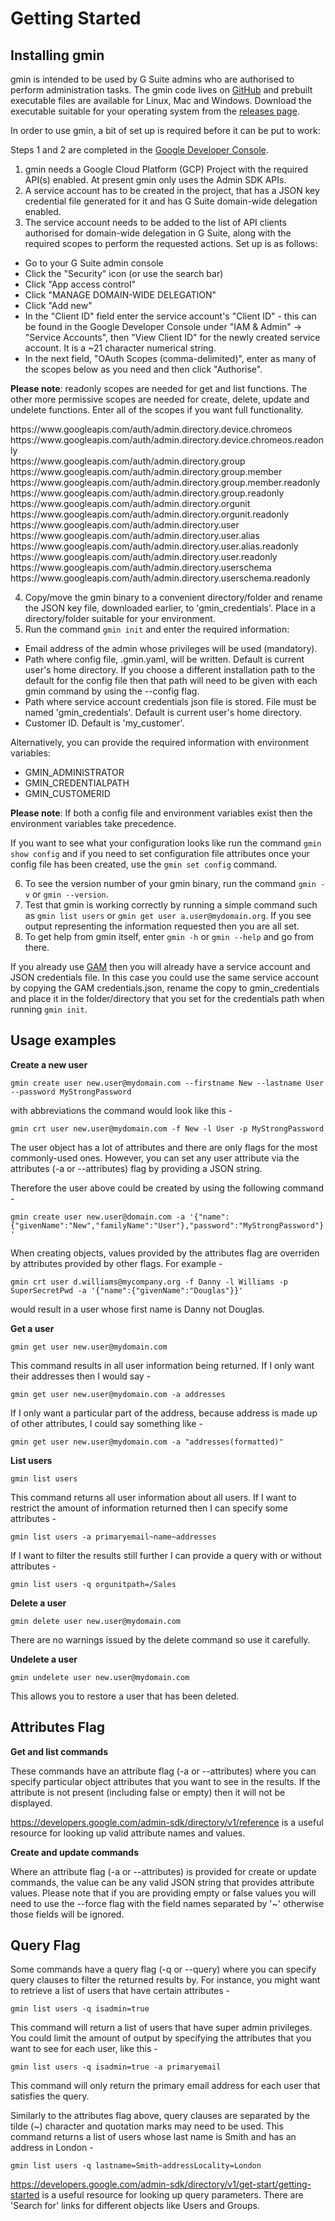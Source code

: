 # Getting Started

## Installing gmin
gmin is intended to be used by G Suite admins who are authorised to perform administration tasks. The gmin code lives on [GitHub](https://github.com/plusworx/gmin) and prebuilt executable files are available for Linux, Mac and Windows. Download the executable suitable for your operating system from the [releases page](https://github.com/plusworx/gmin/releases).

In order to use gmin, a bit of set up is required before it can be put to work:

Steps 1 and 2 are completed in the [Google Developer Console](https://console.developers.google.com/).

1. gmin needs a Google Cloud Platform (GCP) Project with the required API(s) enabled. At present gmin only uses the Admin SDK APIs.
2. A service account has to be created in the project, that has a JSON key credential file generated for it and has G Suite domain-wide delegation enabled.
3. The service account needs to be added to the list of API clients authorised for domain-wide delegation in G Suite, along with the required scopes to perform the requested actions. Set up is as follows:
* Go to your G Suite admin console
* Click the "Security" icon (or use the search bar)
* Click "App access control"
* Click "MANAGE DOMAIN-WIDE DELEGATION"
* Click "Add new"
* In the "Client ID" field enter the service account's "Client ID" - this can be found in the Google Developer Console under "IAM & Admin" -> "Service Accounts", then "View Client ID" for the newly created service account. It is a ~21 character numerical string.
* In the next field, "OAuth Scopes (comma-delimited)", enter as many of the scopes below as you need and then click "Authorise".

**Please note**: readonly scopes are needed for get and list functions. The other more permissive scopes are needed for
create, delete, update and undelete functions. Enter all of the scopes if you want full functionality.

<div style="display: inline">https://www.googleapis.com/auth/admin.directory.device.chromeos</div><br />
<div style="display: inline">https://www.googleapis.com/auth/admin.directory.device.chromeos.readonly</div><br />
<div style="display: inline">https://www.googleapis.com/auth/admin.directory.group</div><br />
<div style="display: inline">https://www.googleapis.com/auth/admin.directory.group.member</div><br />
<div style="display: inline">https://www.googleapis.com/auth/admin.directory.group.member.readonly</div><br />
<div style="display: inline">https://www.googleapis.com/auth/admin.directory.group.readonly</div><br />
<div style="display: inline">https://www.googleapis.com/auth/admin.directory.orgunit</div><br />
<div style="display: inline">https://www.googleapis.com/auth/admin.directory.orgunit.readonly</div><br />
<div style="display: inline">https://www.googleapis.com/auth/admin.directory.user</div><br />
<div style="display: inline">https://www.googleapis.com/auth/admin.directory.user.alias</div><br />
<div style="display: inline">https://www.googleapis.com/auth/admin.directory.user.alias.readonly</div><br />
<div style="display: inline">https://www.googleapis.com/auth/admin.directory.user.readonly</div><br />
<div style="display: inline">https://www.googleapis.com/auth/admin.directory.userschema</div><br />
<div style="display: inline">https://www.googleapis.com/auth/admin.directory.userschema.readonly</div><br />

4. Copy/move the gmin binary to a convenient directory/folder and rename the JSON key file, downloaded earlier, to 'gmin_credentials'. Place in a directory/folder suitable for your environment.
5. Run the command `gmin init` and enter the required information:

* Email address of the admin whose privileges will be used (mandatory).
* Path where config file, .gmin.yaml, will be written. Default is current user's home directory. If you choose a different installation path to the default for the config file then that path will need to be given with each gmin command by using the --config flag.
* Path where service account credentials json file is stored. File must be named 'gmin_credentials'. Default is current user's home directory.
* Customer ID. Default is 'my_customer'.

Alternatively, you can provide the required information with environment variables:

* GMIN_ADMINISTRATOR
* GMIN_CREDENTIALPATH
* GMIN_CUSTOMERID

**Please note**: If both a config file and environment variables exist then the environment variables take precedence.

If you want to see what your configuration looks like run the command `gmin show config` and if you need to set configuration file attributes once your config file has been created, use the `gmin set config` command.

6. To see the version number of your gmin binary, run the command `gmin -v` or `gmin --version`.
7. Test that gmin is working correctly by running a simple command such as `gmin list users` or `gmin get user a.user@mydomain.org`. If you see output representing the information requested then you are all set.
8. To get help from gmin itself, enter `gmin -h` or `gmin --help` and go from there.

If you already use [GAM](https://github.com/jay0lee/GAM) then you will already have a service account and JSON credentials file. In this case you could use the same service account by copying the GAM credentials.json, rename the copy to gmin_credentials and place it in the folder/directory that you set for the credentials path when running `gmin init`.

## Usage examples

**Create a new user**

`gmin create user new.user@mydomain.com --firstname New --lastname User --password MyStrongPassword`

with abbreviations the command would look like this -

`gmin crt user new.user@mydomain.com -f New -l User -p MyStrongPassword`

The user object has a lot of attributes and there are only flags for the most commonly-used ones. However, you can set any user attribute via the attributes (-a or --attributes) flag by providing a JSON string.

Therefore the user above could be created by using the following command -

`gmin create user new.user@domain.com -a '{"name":{"givenName":"New","familyName":"User"},"password":"MyStrongPassword"}'`

When creating objects, values provided by the attributes flag are overriden by attributes provided by other flags. For example -

`gmin crt user d.williams@mycompany.org -f Danny -l Williams -p SuperSecretPwd -a '{"name":{"givenName":"Douglas"}}'`

would result in a user whose first name is Danny not Douglas.

**Get a user**

`gmin get user new.user@mydomain.com`

This command results in all user information being returned. If I only want their addresses then I would say -

`gmin get user new.user@mydomain.com -a addresses`

If I only want a particular part of the address, because address is made up of other attributes, I could say something like -

`gmin get user new.user@mydomain.com -a "addresses(formatted)"`

**List users**

`gmin list users`

This command returns all user information about all users. If I want to restrict the amount of information returned then I can specify some attributes -

`gmin list users -a primaryemail~name~addresses`

If I want to filter the results still further I can provide a query with or without attributes -

`gmin list users -q orgunitpath=/Sales`

**Delete a user**

`gmin delete user new.user@mydomain.com`

There are no warnings issued by the delete command so use it carefully.

**Undelete a user**

`gmin undelete user new.user@mydomain.com`

This allows you to restore a user that has been deleted.

## Attributes Flag

**Get and list commands**

These commands have an attribute flag (-a or --attributes) where you can specify particular object attributes that you want to see in the results. If the attribute is not present (including false or empty) then it will not be displayed.

https://developers.google.com/admin-sdk/directory/v1/reference is a useful resource for looking up valid attribute names and values.

**Create and update commands**

Where an attribute flag (-a or --attributes) is provided for create or update commands, the value can be any valid JSON string that provides attribute values. Please note that if you are providing empty or false values you will need to use the --force flag with the field names separated by '~' otherwise those fields will be ignored.

## Query Flag

Some commands have a query flag (-q or --query) where you can specify query clauses to filter the returned results by. For instance, you might want to retrieve a list of users that have certain attributes -

`gmin list users -q isadmin=true`

This command will return a list of users that have super admin privileges. You could limit the amount of output by specifying the attributes that you want to see for each user, like this -

`gmin list users -q isadmin=true -a primaryemail`

This command will only return the primary email address for each user that satisfies the query.

Similarly to the attributes flag above, query clauses are separated by the tilde (~) character and quotation marks may need to be used. This command returns a list of users whose last name is Smith and has an address in London -

`gmin list users -q lastname=Smith~addressLocality=London`

https://developers.google.com/admin-sdk/directory/v1/get-start/getting-started is a useful resource for looking up query parameters. There are 'Search for' links for different objects like Users and Groups.

